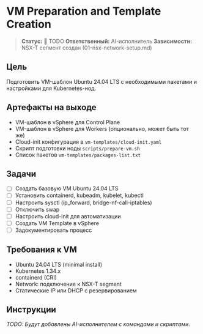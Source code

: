 # VM Preparation and Template Creation

> **Статус:** 🔴 TODO
> **Ответственный:** AI-исполнитель
> **Зависимости:** NSX-T сегмент создан (01-nsx-network-setup.md)

## Цель
Подготовить VM-шаблон Ubuntu 24.04 LTS с необходимыми пакетами и настройками для Kubernetes-нод.

## Артефакты на выходе
- VM-шаблон в vSphere для Control Plane
- VM-шаблон в vSphere для Workers (опционально, может быть тот же)
- Cloud-init конфигурация в `vm-templates/cloud-init.yaml`
- Скрипт подготовки ноды `scripts/prepare-vm.sh`
- Список пакетов `vm-templates/packages-list.txt`

## Задачи
- [ ] Создать базовую VM Ubuntu 24.04 LTS
- [ ] Установить containerd, kubeadm, kubelet, kubectl
- [ ] Настроить sysctl (ip_forward, bridge-nf-call-iptables)
- [ ] Отключить swap
- [ ] Настроить cloud-init для автоматизации
- [ ] Создать VM Template в vSphere
- [ ] Задокументировать процесс

## Требования к VM
- Ubuntu 24.04 LTS (minimal install)
- Kubernetes 1.34.x
- containerd (CRI)
- Network: подключение к NSX-T segment
- Статические IP или DHCP с резервированием

## Инструкции

*TODO: Будут добавлены AI-исполнителем с командами и скриптами.*
